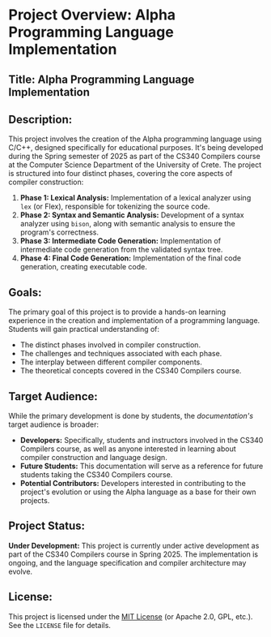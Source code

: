 # Project Overview: Alpha Programming Language Implementation

## Title: Alpha Programming Language Implementation

## Description:

This project involves the creation of the Alpha programming language using C/C++, designed specifically for educational purposes. It's being developed during the Spring semester of 2025 as part of the CS340 Compilers course at the Computer Science Department of the University of Crete.  The project is structured into four distinct phases, covering the core aspects of compiler construction:

1.  **Phase 1: Lexical Analysis:** Implementation of a lexical analyzer using `lex` (or Flex), responsible for tokenizing the source code.
2.  **Phase 2: Syntax and Semantic Analysis:** Development of a syntax analyzer using `bison`, along with semantic analysis to ensure the program's correctness.
3.  **Phase 3: Intermediate Code Generation:** Implementation of intermediate code generation from the validated syntax tree.
4.  **Phase 4: Final Code Generation:**  Implementation of the final code generation, creating executable code.

## Goals:

The primary goal of this project is to provide a hands-on learning experience in the creation and implementation of a programming language.  Students will gain practical understanding of:

*   The distinct phases involved in compiler construction.
*   The challenges and techniques associated with each phase.
*   The interplay between different compiler components.
*   The theoretical concepts covered in the CS340 Compilers course.

## Target Audience:

While the primary development is done by students, the *documentation's* target audience is broader:

*   **Developers:**  Specifically, students and instructors involved in the CS340 Compilers course, as well as anyone interested in learning about compiler construction and language design.
*   **Future Students:**  This documentation will serve as a reference for future students taking the CS340 Compilers course.
*   **Potential Contributors:**  Developers interested in contributing to the project's evolution or using the Alpha language as a base for their own projects.

## Project Status:

**Under Development:** This project is currently under active development as part of the CS340 Compilers course in Spring 2025.  The implementation is ongoing, and the language specification and compiler architecture may evolve.

## License:

This project is licensed under the [MIT License](LICENSE) (or Apache 2.0, GPL, etc.).  See the `LICENSE` file for details.
